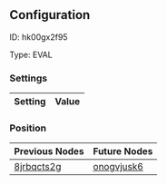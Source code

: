# <nil>
## Configuration
ID:  hk00gx2f95

Type: EVAL 


### Settings
| Setting | Value  |
| :------------------------ | ---------------------------------------- |
 




### Position
| Previous Nodes | Future Nodes |
| :------------- | ------------ |
| [8jrbqcts2g](./8jrbqcts2g.md) | [onogvjusk6](./onogvjusk6.md) |